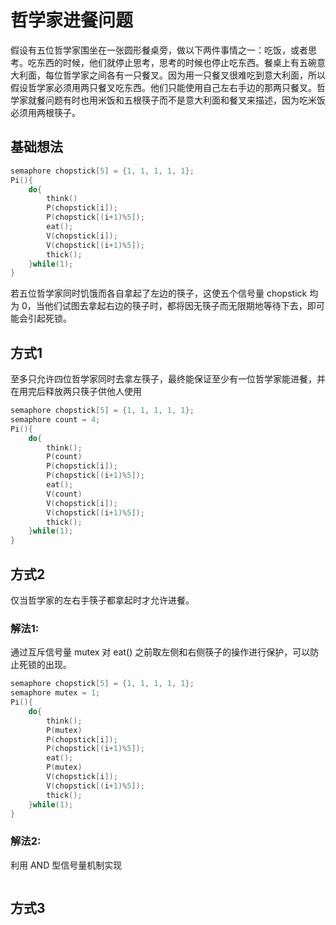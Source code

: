 # 哲学家进餐问题

假设有五位哲学家围坐在一张圆形餐桌旁，做以下两件事情之一：吃饭，或者思考。吃东西的时候，他们就停止思考，思考的时候也停止吃东西。餐桌上有五碗意大利面，每位哲学家之间各有一只餐叉。因为用一只餐叉很难吃到意大利面，所以假设哲学家必须用两只餐叉吃东西。他们只能使用自己左右手边的那两只餐叉。哲学家就餐问题有时也用米饭和五根筷子而不是意大利面和餐叉来描述，因为吃米饭必须用两根筷子。

## 基础想法

```c++
semaphore chopstick[5] = {1, 1, 1, 1, 1};
Pi(){
    do{
        think()
        P(chopstick[i]);
        P(chopstick[(i+1)%5]);
        eat();
        V(chopstick[i]);
        V(chopstick[(i+1)%5]);
        thick();
    }while(1);
}
```

若五位哲学家同时饥饿而各自拿起了左边的筷子，这使五个信号量 chopstick 均为 0，当他们试图去拿起右边的筷子时，都将因无筷子而无限期地等待下去，即可能会引起死锁。



## 方式1

至多只允许四位哲学家同时去拿左筷子，最终能保证至少有一位哲学家能进餐，并在用完后释放两只筷子供他人使用

```C++
semaphore chopstick[5] = {1, 1, 1, 1, 1};
semaphore count = 4;
Pi(){
    do{
    	think();
    	P(count)
        P(chopstick[i]);
        P(chopstick[(i+1)%5]);
        eat();
    	V(count)
        V(chopstick[i]);
        V(chopstick[(i+1)%5]);
        thick();
    }while(1);
}
```



## 方式2

仅当哲学家的左右手筷子都拿起时才允许进餐。

### 解法1:

通过互斥信号量 mutex 对 eat() 之前取左侧和右侧筷子的操作进行保护，可以防止死锁的出现。

```C++
semaphore chopstick[5] = {1, 1, 1, 1, 1};
semaphore mutex = 1;
Pi(){
    do{
    	think();
    	P(mutex)
        P(chopstick[i]);
        P(chopstick[(i+1)%5]);
        eat();
    	P(mutex)
        V(chopstick[i]);
        V(chopstick[(i+1)%5]);
        thick();
    }while(1);
}
```

### 解法2:

利用 AND 型信号量机制实现

```C++
```



## 方式3


